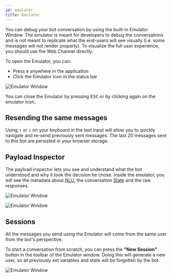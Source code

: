 ```yaml
---
id: emulator
title: Emulator
---
```


You can debug your bot conversation by using the built-in Emulator Window. The emulator is meant for developers to debug the conversations and is not meant to replicate what the end-users will see visually (i.e. some messages will not render properly). To visualize the full user experience, you should use the Web Channel directly.

To open the Emulator, you can:

- Press <kbd>e</kbd> anywhere in the application
- Click the Emulator icon in the status bar

![Emulator Window](assets/emulator_icons.png)

You can close the Emulator by pressing <kbd>ESC</kbd> or by clicking again on the emulator icon.

## Resending the same messages

Using <kbd>↑</kbd> or <kbd>↓</kbd> on your keyboard in the text input will allow you to quickly navigate and re-send previously sent messages. The last 20 messages sent to this bot are persisted in your browser storage.

## Payload Inspector

The payload inspector lets you see and understand what the bot understood and why it took the decision he chose. Inside the emulator, you will see the metadata about [NLU](./nlu), the conversation [State](./dialog) and the raw responses.

![Emulator Window](assets/emulator_win_inspector.png)

![Emulator Window](assets/emulator_win_raw_json.png)

## Sessions

All the messages you send using the Emulator will come from the same user from the bot's perspective.

To start a conversation from scratch, you can press the **"New Session"** button in the toolbar of the Emulator window. Doing this will generate a new user, so all previously set variables and state will be forgotten by the bot.

![Emulator Window](assets/emulator_win_newsession.jpg)
